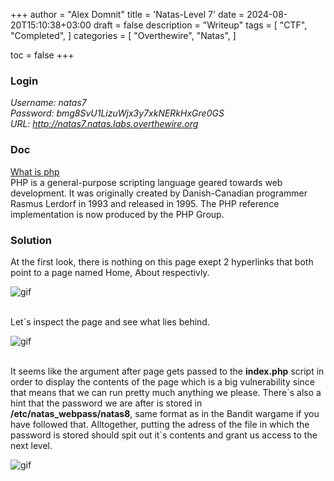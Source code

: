 +++
author = "Alex Domnit"
title = 'Natas-Level 7'
date = 2024-08-20T15:10:38+03:00
draft = false
description = "Writeup"
tags = [
    "CTF",
    "Completed",
]
categories = [
    "Overthewire",
    "Natas",
]

toc = false
+++

### Login
*Username: natas7*\
*Password: bmg8SvU1LizuWjx3y7xkNERkHxGre0GS*\
*URL:      http://natas7.natas.labs.overthewire.org*

### Doc
[What is php](https://www.w3schools.com/c/c_intro.php)\
PHP is a general-purpose scripting language geared towards web development. It was originally created by Danish-Canadian programmer Rasmus Lerdorf in 1993 and released in 1995. The PHP reference implementation is now produced by the PHP Group.

### Solution
At the first look, there is nothing on this page exept 2 hyperlinks that both point to a page named Home, About respectivly. 
 
<img src="/img/natas/natas7-1.png" alt="gif" style="display: block; margin-left: auto; margin-right: auto;">
<br>

Let`s inspect the page and see what lies behind.

<img src="/img/natas/natas7-2.png" alt="gif" style="display: block; margin-left: auto; margin-right: auto;">
<br>

It seems like the argument after page gets passed to the **index.php** script in order to display the contents of the page which is a big vulnerability since that means that we can run pretty much anything we please. There\`s also a hint that the password we are after is stored in **/etc/natas_webpass/natas8**, same format as in the Bandit wargame if you have followed that. Alltogether, putting the adress of the file in which the password is stored should spit out it\`s contents and grant us access to the next level.

<img src="/img/natas/natas7-3.png" alt="gif" style="display: block; margin-left: auto; margin-right: auto;">
<br>
